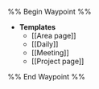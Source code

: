 
%% Begin Waypoint %%
- **Templates**
	- [[Area page]]
	- [[Daily]]
	- [[Meeting]]
	- [[Project page]]

%% End Waypoint %%